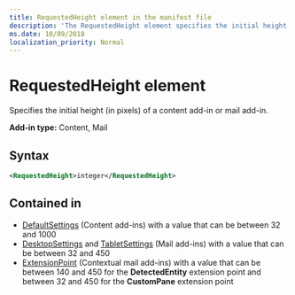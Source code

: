 ```yaml
---
title: RequestedHeight element in the manifest file
description: 'The RequestedHeight element specifies the initial height (in pixels) of a content or mail add-in.'
ms.date: 10/09/2018
localization_priority: Normal
---
```


# RequestedHeight element

Specifies the initial height (in pixels) of a content add-in or mail add-in. 

**Add-in type:** Content, Mail

## Syntax

```XML
<RequestedHeight>integer</RequestedHeight>
```

## Contained in

- [DefaultSettings](defaultsettings.md) (Content add-ins) with a value that can be between 32 and 1000
- [DesktopSettings](desktopsettings.md) and [TabletSettings](tabletsettings.md) (Mail add-ins) with a value that can be between 32 and 450
- [ExtensionPoint](extensionpoint.md) (Contextual mail add-ins) with a value that can be between 140 and 450 for the **DetectedEntity** extension point and between 32 and 450 for the **CustomPane** extension point
